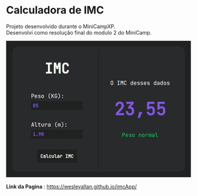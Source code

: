 # Calculadora de IMC

Projeto desenvolvido durante o MiniCampXP.  
Desenvolvi como resolução final do modulo 2 do MiniCamp.

![Pagina Index](./imcPage.jpg)

**Link da Pagina** : <https://wesleyallan.github.io/imcApp/>
